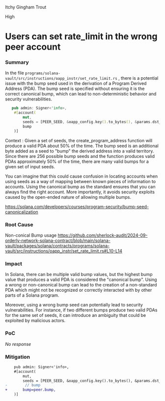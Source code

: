 Itchy Gingham Trout

High

# Users can set rate_limit in the wrong peer account

### Summary

In the file `programs/solana-vault/src/instructions/oapp_instr/set_rate_limit.rs` , there is a potential issue with the bump seed used in the derivation of a Program Derived Address (PDA). The bump seed is specified without ensuring it is the correct canonical bump, which can lead to non-deterministic behavior and security vulnerabilities.

```rust
   pub admin: Signer<'info>,
    #[account(
        mut,
        seeds = [PEER_SEED, &oapp_config.key().to_bytes(), &params.dst_eid.to_be_bytes()],
        bump
    )]
```

Context : 
Given a set of seeds, the create_program_address function will produce a valid PDA about 50% of the time. The bump seed is an additional byte added as a seed to "bump" the derived address into a valid territory. Since there are 256 possible bump seeds and the function produces valid PDAs approximately 50% of the time, there are many valid bumps for a given set of input seeds.

You can imagine that this could cause confusion in locating accounts when using seeds as a way of mapping between known pieces of information to accounts. Using the canonical bump as the standard ensures that you can always find the right account. More importantly, it avoids security exploits caused by the open-ended nature of allowing multiple bumps.

https://solana.com/developers/courses/program-security/bump-seed-canonicalization

### Root Cause

Non-conical Bump usage 
https://github.com/sherlock-audit/2024-09-orderly-network-solana-contract/blob/main/solana-vault/packages/solana/contracts/programs/solana-vault/src/instructions/oapp_instr/set_rate_limit.rs#L10-L14


### Impact

In Solana, there can be multiple valid bump values, but the highest bump value that produces a valid PDA is considered the "canonical bump". Using a wrong or non-canonical bump can lead to the creation of a non-standard PDA which might not be recognized or correctly interacted with by other parts of a Solana program.

Moreover, using a wrong bump seed can potentially lead to security vulnerabilities. For instance, if two different bumps produce two valid PDAs for the same set of seeds, it can introduce an ambiguity that could be exploited by malicious actors.

### PoC

_No response_

### Mitigation

```diff
    pub admin: Signer<'info>,
    #[account(
        mut,
        seeds = [PEER_SEED, &oapp_config.key().to_bytes(), &params.dst_eid.to_be_bytes()],
-        // bump
+       bump=peer.bump,
    )]
   ```